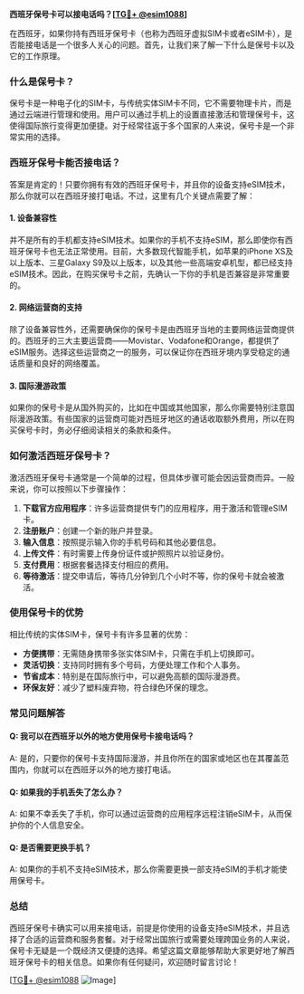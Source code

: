 **西班牙保号卡可以接电话吗？[[TG💪+ @esim1088](https://t.me/s/esim1088)]**

在西班牙，如果你持有西班牙保号卡（也称为西班牙虚拟SIM卡或者eSIM卡），是否能接电话是一个很多人关心的问题。首先，让我们来了解一下什么是保号卡以及它的工作原理。

### 什么是保号卡？

保号卡是一种电子化的SIM卡，与传统实体SIM卡不同，它不需要物理卡片，而是通过云端进行管理和使用。用户可以通过手机上的设置直接激活和管理保号卡，这使得国际旅行变得更加便捷。对于经常往返于多个国家的人来说，保号卡是一个非常实用的选择。

### 西班牙保号卡能否接电话？

答案是肯定的！只要你拥有有效的西班牙保号卡，并且你的设备支持eSIM技术，那么你就可以在西班牙接打电话。不过，这里有几个关键点需要了解：

#### 1. 设备兼容性

并不是所有的手机都支持eSIM技术。如果你的手机不支持eSIM，那么即使你有西班牙保号卡也无法正常使用。目前，大多数现代智能手机，如苹果的iPhone XS及以上版本、三星Galaxy S9及以上版本，以及其他一些高端安卓机型，都已经支持eSIM技术。因此，在购买保号卡之前，先确认一下你的手机是否兼容是非常重要的。

#### 2. 网络运营商的支持

除了设备兼容性外，还需要确保你的保号卡是由西班牙当地的主要网络运营商提供的。西班牙的三大主要运营商——Movistar、Vodafone和Orange，都提供了eSIM服务。选择这些运营商之一的服务，可以保证你在西班牙境内享受稳定的通话质量和良好的网络覆盖。

#### 3. 国际漫游政策

如果你的保号卡是从国外购买的，比如在中国或其他国家，那么你需要特别注意国际漫游政策。有些国家的运营商可能对西班牙地区的通话收取额外费用，所以在购买保号卡时，务必仔细阅读相关的条款和条件。

### 如何激活西班牙保号卡？

激活西班牙保号卡通常是一个简单的过程，但具体步骤可能会因运营商而异。一般来说，你可以按照以下步骤操作：

1. **下载官方应用程序**：许多运营商提供专门的应用程序，用于激活和管理eSIM卡。
2. **注册账户**：创建一个新的账户并登录。
3. **输入信息**：按照提示输入你的手机号码和其他必要信息。
4. **上传文件**：有时需要上传身份证件或护照照片以验证身份。
5. **支付费用**：根据套餐选择支付相应的费用。
6. **等待激活**：提交申请后，等待几分钟到几个小时不等，你的保号卡就会被激活。

### 使用保号卡的优势

相比传统的实体SIM卡，保号卡有许多显著的优势：

- **方便携带**：无需随身携带多张实体SIM卡，只需在手机上切换即可。
- **灵活切换**：支持同时拥有多个号码，方便处理工作和个人事务。
- **节省成本**：特别是在国际旅行中，可以避免高额的国际漫游费。
- **环保友好**：减少了塑料废弃物，符合绿色环保的理念。

### 常见问题解答

#### Q: 我可以在西班牙以外的地方使用保号卡接电话吗？
A: 是的，只要你的保号卡支持国际漫游，并且你所在的国家或地区也在其覆盖范围内，你就可以在西班牙以外的地方接打电话。

#### Q: 如果我的手机丢失了怎么办？
A: 如果不幸丢失了手机，你可以通过运营商的应用程序远程注销eSIM卡，从而保护你的个人信息安全。

#### Q: 是否需要更换手机？
A: 如果你的手机不支持eSIM技术，那么你需要更换一部支持eSIM的手机才能使用保号卡。

### 总结

西班牙保号卡确实可以用来接电话，前提是你使用的设备支持eSIM技术，并且选择了合适的运营商和服务套餐。对于经常出国旅行或需要处理跨国业务的人来说，保号卡无疑是一个既经济又便捷的选择。希望这篇文章能够帮助大家更好地了解西班牙保号卡的相关信息。如果你有任何疑问，欢迎随时留言讨论！

[[TG💪+ @esim1088](https://t.me/s/esim1088) ![Image](https://i.postimg.cc/4NQfJmqS/Snipaste-2025-05-13-00-14-12.png)]